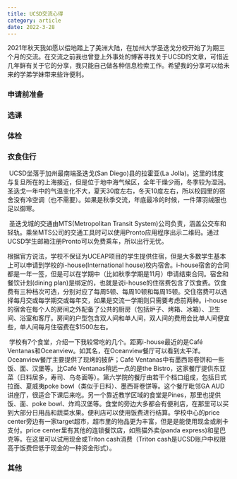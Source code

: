 ```yaml
---
title: UCSD交流心得
category: article
date: 2022-3-28
---
```




​		2021年秋天我如愿以偿地踏上了美洲大陆，在加州大学圣迭戈分校开始了为期三个月的交流。在交流之前我也曾登上外事处的博客寻找关于UCSD的文章，可惜近几年鲜有关于它的分享，我只能自己做各种信息检索工作。希望我的分享可以给未来的学弟学妹带来些许便利。

### 申请前准备











### 选课







### 体检









### 衣食住行

​		UCSD坐落于加州最南端圣迭戈(San Diego)县的拉霍亚(La Jolla)。这里的纬度与复旦所在的上海接近，但是位于地中海气候区，全年干燥少雨，冬季较为湿润。圣迭戈一年中的气温变化不大，夏天30度左右，冬天10度左右，所以校园里的宿舍没有冷空调（也不需要）。如果是秋季交流，年底最冷的时候，一件薄羽绒服也足以御寒。

​		圣迭戈城的交通由MTS(Metropolitan Transit System)公司负责，涵盖公交车和轻轨。乘坐MTS公司的交通工具时可以使用Pronto应用程序出示二维码。通过UCSD学生邮箱注册Pronto可以免费乘车，所以出行无忧。

​		根据官方说法，学校不保证为UCEAP项目的学生提供住宿，但是大多数学生基本上可以申请到学校的i-house(International house)校内宿舍。i-house宿舍的合同都是一年一签，但是可以在学期中（比如秋季学期是11月）申请结束合同。宿舍和餐饮计划(dining plan)是绑定的，也就是说i-house的住宿费包含了饮食费。饮食费有三种档次可选，分别对应了每周5顿、每周10顿和每周15顿。交住宿费可以选择每月交或每学期交或每年交，如果是交流一学期则只需要考虑前两种。i-house的宿舍在每个人的房间之外配备了公共的厨房（包括炉子、烤箱、冰箱）、卫生间、浴室和客厅。房间的户型包含双人间和单人间，双人间的费用会比单人间便宜些，单人间每月住宿费在$1500左右。

​		学校有7个食堂，介绍一下我较常吃的几个。距离i-house最近的是Café Ventanas和Oceanview。如其名，在Oceanview餐厅可以看到太平洋。Oceanview餐厅主要提供了现烤的披萨；Café Ventanas中有墨西哥卷饼和一些饭、面、汉堡等。比Café Ventanas稍远一点的是the Bistro，这家餐厅提供东亚菜（日料居多，寿司、乌冬面等）。第六学院的餐厅由若干个档口组成，包括日式拉面、夏威夷poke bowl（类似于日料）、墨西哥卷饼等。这个餐厅毗邻GA AUD讲座厅，很适合下课后来吃。另一个靠近教学区域的食堂是Pines，那里也提供饭、面、poke bowl、炸鸡汉堡等。食堂的旁边大多都会有便利店，在那里可以买到大部分日用品和蔬菜水果。便利店可以使用饭费进行结算。学校中心的price center旁边有一家target超市，超市里的物品更为丰富，但是是能使用现金或刷卡支付。price center里有其他的连锁餐饮店，如熊猫外卖(panda express)和星巴克等。在这里可以试用现金或Triton cash消费（Triton cash是UCSD账户中权限高于饭费但低于现金的一种资金形式）。





### 其他







### 

